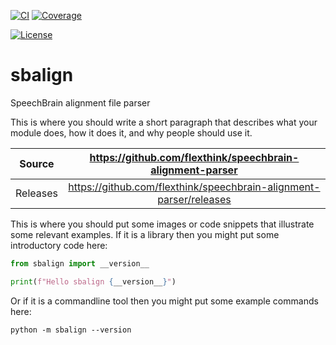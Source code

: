 [![CI](https://github.com/flexthink/speechbrain-alignment-parser/actions/workflows/ci.yml/badge.svg)](https://github.com/flexthink/speechbrain-alignment-parser/actions/workflows/ci.yml)
[![Coverage](https://codecov.io/gh/flexthink/speechbrain-alignment-parser/branch/main/graph/badge.svg)](https://codecov.io/gh/flexthink/speechbrain-alignment-parser)

[![License](https://img.shields.io/badge/License-Apache%202.0-blue.svg)](https://www.apache.org/licenses/LICENSE-2.0)

# sbalign

SpeechBrain alignment file parser

This is where you should write a short paragraph that describes what your module does,
how it does it, and why people should use it.

Source          | <https://github.com/flexthink/speechbrain-alignment-parser>
:---:           | :---:
Releases        | <https://github.com/flexthink/speechbrain-alignment-parser/releases>

This is where you should put some images or code snippets that illustrate
some relevant examples. If it is a library then you might put some
introductory code here:

```python
from sbalign import __version__

print(f"Hello sbalign {__version__}")
```

Or if it is a commandline tool then you might put some example commands here:

```
python -m sbalign --version
```
